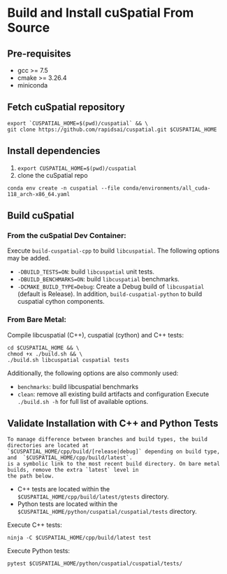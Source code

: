 # Build and Install cuSpatial From Source

## Pre-requisites

- gcc >= 7.5
- cmake >= 3.26.4
- miniconda

## Fetch cuSpatial repository

```shell
export `CUSPATIAL_HOME=$(pwd)/cuspatial` && \
git clone https://github.com/rapidsai/cuspatial.git $CUSPATIAL_HOME
```
## Install dependencies

1. `export CUSPATIAL_HOME=$(pwd)/cuspatial`
2. clone the cuSpatial repo

```shell
conda env create -n cuspatial --file conda/environments/all_cuda-118_arch-x86_64.yaml
```

## Build cuSpatial

### From the cuSpatial Dev Container:

Execute `build-cuspatial-cpp` to build `libcuspatial`. The following options may be added.
 - `-DBUILD_TESTS=ON`: build `libcuspatial` unit tests.
 - `-DBUILD_BENCHMARKS=ON`: build `libcuspatial` benchmarks.
 - `-DCMAKE_BUILD_TYPE=Debug`: Create a Debug build of `libcuspatial` (default is Release).
In addition, `build-cuspatial-python` to build cuspatial cython components.

### From Bare Metal:

Compile libcuspatial (C++), cuspatial (cython) and C++ tests:
```shell
cd $CUSPATIAL_HOME && \
chmod +x ./build.sh && \
./build.sh libcuspatial cuspatial tests
```
Additionally, the following options are also commonly used:
- `benchmarks`: build libcuspatial benchmarks
- `clean`: remove all existing build artifacts and configuration
Execute `./build.sh -h` for full list of available options.

## Validate Installation with C++ and Python Tests

```{note}
To manage difference between branches and build types, the build directories are located at
`$CUSPATIAL_HOME/cpp/build/[release|debug]` depending on build type, and  `$CUSPATIAL_HOME/cpp/build/latest`.
is a symbolic link to the most recent build directory. On bare metal builds, remove the extra `latest` level in
the path below.
```

- C++ tests are located within the `$CUSPATIAL_HOME/cpp/build/latest/gtests` directory.
- Python tests are located within the `$CUSPATIAL_HOME/python/cuspatial/cuspatial/tests` directory.

Execute C++ tests:
```shell
ninja -C $CUSPATIAL_HOME/cpp/build/latest test
```

Execute Python tests:
```shell
pytest $CUSPATIAL_HOME/python/cuspatial/cuspatial/tests/
```
